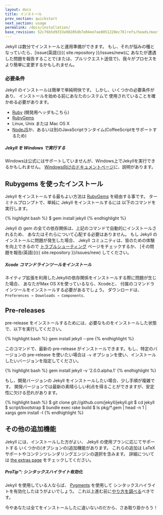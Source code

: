 ```yaml
---
layout: docs
title: インストール
prev_section: quickstart
next_section: usage
permalink: /docs/installation/
base_revision: 52c76b5d9333a98285db7e04ee7ae8051228ec76[refs/heads/master]
---
```


<!--original
---
layout: docs
title: Installation
prev_section: quickstart
next_section: usage
permalink: /docs/installation/
---
-->

Jekyll は数分でインストールと運用準備ができます。
もし、それが悩みの種となっていたら、[issue(英語)]({{ site.repository }}/issues/new)に
あなたが遭遇した問題を報告することで(または、プルリクエスト送信で)、我々がプロセスを
より簡単に変更するかもしれません。

<!--original
Getting Jekyll installed and ready-to-go should only take a few minutes. If it
ever becomes a pain in the ass, please [file an
issue]({{ site.repository }}/issues/new) (or submit a pull request)
describing the issue you encountered and how we might make the process easier.
-->

### 必要条件

<!--original
### Requirements
-->

Jekyll のインストールは簡単で単純明快です。
しかし、いくつかの必要条件があり、
インストールを始める前にあなたのシステムで
使用されていることを確かめる必要があります。

<!--original
Installing Jekyll is easy and straight-forward, but there are a few requirements
you’ll need to make sure your system has before you start.
-->

- [Ruby](http://www.ruby-lang.org/en/downloads/) (開発用ヘッダもこちら)
- [RubyGems](http://rubygems.org/pages/download)
- Linux, Unix または Mac OS X
- [NodeJS](http://nodejs.org)か、あるいは別のJavaScriptランタイム(CoffeeScriptをサポートするため)

<!--original
- [Ruby](http://www.ruby-lang.org/en/downloads/) (including development
  headers)
- [RubyGems](http://rubygems.org/pages/download)
- Linux, Unix, or Mac OS X
- [NodeJS](http://nodejs.org), or another JavaScript runtime (for
  CoffeeScript support).
-->

<div class="note info">
  <h5>Jekyll を Windows で実行する</h5>
  <p>
    Windowsは公式にはサポートしていませんが、Windows上でJekyllを実行できるかもしれません。
    <a href="../windows/#installation">Windows向けのドキュメントページ</a>に、説明があります。
  </p>
</div>

<!--original
<div class="note info">
  <h5>Running Jekyll on Windows</h5>
  <p>
    While Windows is not officially supported, it is possible to get it running
    on Windows. Special instructions can be found on our
    <a href="../windows/#installation">Windows-specific docs page</a>.
  </p>
</div>
-->

## Rubygems を使ったインストール

<!--original
## Install with RubyGems
-->

Jekyll をインストールする最もよい方法は
[RubyGems](http://rubygems.org/pages/download) を経由する事です。
ターミナルプロンプトで、単純に Jekyll をインストールするには
以下のコマンドを実行します。

<!--original
The best way to install Jekyll is via
[RubyGems](http://rubygems.org/pages/download). At the terminal prompt,
simply run the following command to install Jekyll:
-->

{% highlight bash %}
$ gem install jekyll
{% endhighlight %}

<!--original
{% highlight bash %}
$ gem install jekyll
{% endhighlight %}
-->

Jekyll の gem の全ての依存関係は、上記のコマンドで自動的にインストールされるため、
あなたはそれらについて心配する必要はありません。
もし Jekyll のインストールに問題が発生した場合、
Jekyll コミュニティは、皆のための体験を向上できるので
[トラブルシューティング](../troubleshooting/) ページをチェックするか、
[その問題を報告(英語)]({{ site.repository }}/issues/new) してください。

<!--original
All of Jekyll’s gem dependencies are automatically installed by the above
command, so you won’t have to worry about them at all. If you have problems
installing Jekyll, check out the [troubleshooting](../troubleshooting/) page or
[report an issue]({{ site.repository }}/issues/new) so the Jekyll
community can improve the experience for everyone.
-->

<div class="note info">
  <h5>Xcode コマンドラインツールをインストール</h5>
  <p>
    ネイティブ拡張を利用したJekyllの依存関係をインストールする際に問題が生じた場合、
    あなたがMax OS Xを使っているなら、Xcodeと、
    付属のコマンドラインツールをインストールする必要があるでしょう。
    ダウンロードは、
    <code>Preferences &#8594; Downloads &#8594; Components</code>.
  </p>
</div>

<!--original
<div class="note info">
  <h5>Installing Xcode Command-Line Tools</h5>
  <p>
    If you run into issues installing Jekyll's dependencies which make use of
    native extensions and are using Mac OS X, you will need to install Xcode
    and the Command-Line Tools it ships with. Download in
    <code>Preferences &#8594; Downloads &#8594; Components</code>.
  </p>
</div>
-->

## Pre-releases

<!--original
## Pre-releases
-->

pre-release をインストールするためには、必要なものをインストールした状態で、以下を実行してください。

<!--original
In order to install a pre-release, make sure you have all the requirements
installed properly and run:
-->

{% highlight bash %}
gem install jekyll --pre
{% endhighlight %}

<!--original
{% highlight bash %}
gem install jekyll --pre
{% endhighlight %}
-->

このコマンドで、最新の pre-release がインストールできます。もし、特定のバージョンの pre-release を使いたい場合は `-v` オプションを使い、インストールしたいバージョンを指定してください。

<!--original
This will install the latest pre-release. If you want a particular pre-release,
use the `-v` switch to indicate the version you'd like to install:
-->

{% highlight bash %}
gem install jekyll -v '2.0.0.alpha.1'
{% endhighlight %}

<!--original
{% highlight bash %}
gem install jekyll -v '2.0.0.alpha.1'
{% endhighlight %}
-->

もし、開発バージョンの Jekyll をインストールしたい場合、少し手順が複雑です。
開発バージョンでは最新の素晴らしい利点を得ることができますが、安定性に欠ける恐れがあります。

<!--original
If you'd like to install a development version of Jekyll, the process is a bit
more involved. This gives you the advantage of having the latest and greatest,
but may be unstable.
-->

{% highlight bash %}
$ git clone git://github.com/jekyll/jekyll.git
$ cd jekyll
$ script/bootstrap
$ bundle exec rake build
$ ls pkg/*.gem | head -n 1 | xargs gem install -l
{% endhighlight %}

<!--original
{% highlight bash %}
$ git clone git://github.com/jekyll/jekyll.git
$ cd jekyll
$ script/bootstrap
$ bundle exec rake build
$ ls pkg/*.gem | head -n 1 | xargs gem install -l
{% endhighlight %}
-->

## その他の追加機能

<!--original
## Optional Extras
-->

Jekyll には、インストールした方がよい、 Jekyll の使用プランに応じてサポートする
いくつかの(オプションの)追加機能があります。
これらの追加は LaTeX サポートやコンテンツレンダリングエンジンの選択を含みます。
詳細については [the extras page](../extras/) をチェックしてください。

<!--original
There are a number of (optional) extra features that Jekyll supports that you
may want to install, depending on how you plan to use Jekyll. These extras
include LaTeX support, and the use of alternative content rendering engines.
Check out [the extras page](../extras/) for more information.
-->

<div class="note">
  <h5>ProTip™: シンタックスハイライト有効化</h5>
  <p>
    Jekyll を使用している人ならば、 <a href="http://pygments.org/">Pygments</a> を使用して
    シンタックスハイライトを有効化したほうがよいでしょう。
    これ以上進む前に<a href="../templates/#code-snippet-highlighting">やり方を調べる</a>べきです。
  </p>
</div>

<!--original
<div class="note">
  <h5>ProTip™: Enable Syntax Highlighting</h5>
  <p>
    If you’re the kind of person who is using Jekyll, then chances are you’ll
    want to enable syntax highlighting using <a href="http://pygments.org/">Pygments</a>
    or <a href="https://github.com/jayferd/rouge">Rouge</a>. You should really
    <a href="../templates/#code-snippet-highlighting">check out how to
    do that</a> before you go any farther.
  </p>
</div>
-->

今やあなたは全てをインストールしたに違いないのだから、さあ取り掛かろう！

<!--original
Now that you’ve got everything installed, let’s get to work!
-->
